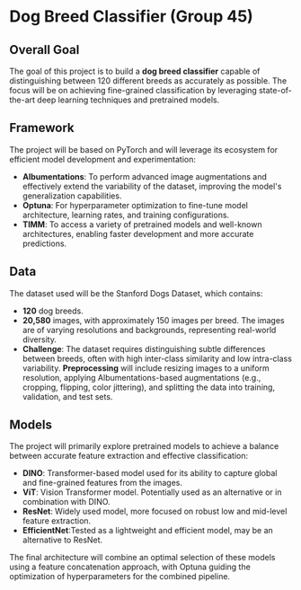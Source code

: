 # Dog Breed Classifier (Group 45)

## Overall Goal
The goal of this project is to build a **dog breed classifier** capable of distinguishing between 120 different breeds as accurately as possible. The focus will be on achieving fine-grained classification by leveraging state-of-the-art deep learning techniques and pretrained models.

## Framework
The project will be based on PyTorch and will leverage its ecosystem for efficient model development and experimentation:
- **Albumentations**: To perform advanced image augmentations and effectively extend the variability of the dataset, improving the model's generalization capabilities.
- **Optuna**: For hyperparameter optimization to fine-tune model architecture, learning rates, and training configurations.
- **TIMM**: To access a variety of pretrained models and well-known architectures, enabling faster development and more accurate predictions.

## Data
The dataset used will be the Stanford Dogs Dataset, which contains:
- **120** dog breeds.
- **20,580** images, with approximately 150 images per breed.
The images are of varying resolutions and backgrounds, representing real-world diversity.
- **Challenge**: The dataset requires distinguishing subtle differences between breeds, often with high inter-class similarity and low intra-class variability.
**Preprocessing** will include resizing images to a uniform resolution, applying Albumentations-based augmentations (e.g., cropping, flipping, color jittering), and splitting the data into training, validation, and test sets.

## Models
The project will primarily explore pretrained models to achieve a balance between accurate feature extraction and effective classification:
- **DINO**: Transformer-based model used for its ability to capture global and fine-grained features from the images.
- **ViT**: Vision Transformer model. Potentially used as an alternative or in combination with DINO.
- **ResNet**: Widely used model, more focused on robust low and mid-level feature extraction.
- **EfficientNet**:Tested as a lightweight and efficient model, may be an alternative to ResNet.

The final architecture will combine an optimal selection of these models using a feature concatenation approach, with Optuna guiding the optimization of hyperparameters for the combined pipeline.
